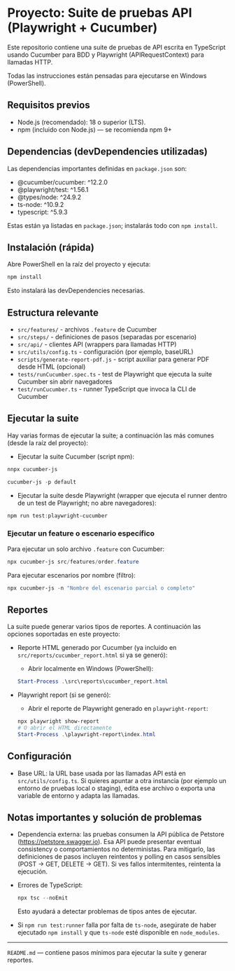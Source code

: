 # Proyecto: Suite de pruebas API (Playwright + Cucumber)

Este repositorio contiene una suite de pruebas de API escrita en TypeScript usando Cucumber para BDD y Playwright (APIRequestContext) para llamadas HTTP.

Todas las instrucciones están pensadas para ejecutarse en Windows (PowerShell).

## Requisitos previos
- Node.js (recomendado): 18 o superior (LTS).
- npm (incluido con Node.js) — se recomienda npm 9+

## Dependencias (devDependencies utilizadas)

Las dependencias importantes definidas en `package.json` son:

- @cucumber/cucumber: ^12.2.0
- @playwright/test: ^1.56.1
- @types/node: ^24.9.2
- ts-node: ^10.9.2
- typescript: ^5.9.3

Estas están ya listadas en `package.json`; instalarás todo con `npm install`.

## Instalación (rápida)

Abre PowerShell en la raíz del proyecto y ejecuta:

```powershell
npm install
```

Esto instalará las devDependencies necesarias.

## Estructura relevante

- `src/features/` - archivos `.feature` de Cucumber
- `src/steps/` - definiciones de pasos (separadas por escenario)
- `src/api/` - clientes API (wrappers para llamadas HTTP)
- `src/utils/config.ts` - configuración (por ejemplo, baseURL)
- `scripts/generate-report-pdf.js` - script auxiliar para generar PDF desde HTML (opcional)
- `tests/runCucumber.spec.ts` - test de Playwright que ejecuta la suite Cucumber sin abrir navegadores
- `test/runCucumber.ts` - runner TypeScript que invoca la CLI de Cucumber

## Ejecutar la suite

Hay varias formas de ejecutar la suite; a continuación las más comunes (desde la raíz del proyecto):

- Ejecutar la suite Cucumber (script npm):

```powershell
nnpx cucumber-js
```

```powershell
cucumber-js -p default
```

- Ejecutar la suite desde Playwright (wrapper que ejecuta el runner dentro de un test de Playwright; no abre navegadores):

```powershell
npm run test:playwright-cucumber
```



### Ejecutar un feature o escenario específico

Para ejecutar un solo archivo `.feature` con Cucumber:

```powershell
npx cucumber-js src/features/order.feature
```

Para ejecutar escenarios por nombre (filtro):

```powershell
npx cucumber-js -n "Nombre del escenario parcial o completo"
```

## Reportes

La suite puede generar varios tipos de reportes. A continuación las opciones soportadas en este proyecto:

- Reporte HTML generado por Cucumber (ya incluido en `src/reports/cucumber_report.html` si ya se generó):

  - Abrir localmente en Windows (PowerShell):

  ```powershell
  Start-Process .\src\reports\cucumber_report.html
  ```

- Playwright report (si se generó):

  - Abrir el reporte de Playwright generado en `playwright-report`:

  ```powershell
  npx playwright show-report
  # O abrir el HTML directamente
  Start-Process .\playwright-report\index.html
  ```


## Configuración

- Base URL: la URL base usada por las llamadas API está en `src/utils/config.ts`. Si quieres apuntar a otra instancia (por ejemplo un entorno de pruebas local o staging), edita ese archivo o exporta una variable de entorno y adapta las llamadas.

## Notas importantes y solución de problemas

- Dependencia externa: las pruebas consumen la API pública de Petstore (https://petstore.swagger.io). Esa API puede presentar eventual consistency o comportamientos no deterministas. Para mitigarlo, las definiciones de pasos incluyen reintentos y polling en casos sensibles (POST -> GET, DELETE -> GET). Si ves fallos intermitentes, reintenta la ejecución.

- Errores de TypeScript:

  ```powershell
  npx tsc --noEmit
  ```

  Esto ayudará a detectar problemas de tipos antes de ejecutar.

- Si `npm run test:runner` falla por falta de `ts-node`, asegúrate de haber ejecutado `npm install` y que `ts-node` esté disponible en `node_modules`.


---

`README.md` — contiene pasos mínimos para ejecutar la suite y generar reportes.
